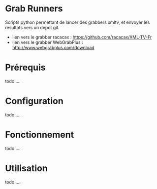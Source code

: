 # Grab Runners


Scripts python permettant de lancer des grabbers xmltv, et envoyer les resultats vers un depot git.

- lien vers le grabber racacax      : https://github.com/racacax/XML-TV-Fr 
- lien vers le grabber WebGrabPlus  : http://www.webgrabplus.com/download


# Prérequis
todo ....


# Configuration
todo ....


# Fonctionnement
todo ....


# Utilisation
todo ....
